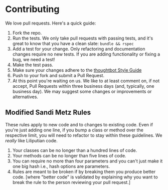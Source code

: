 Contributing
============

We love pull requests. Here's a quick guide:

1. Fork the repo.
2. Run the tests. We only take pull requests with passing tests, and it's great
   to know that you have a clean slate: `bundle && rspec`
3. Add a test for your change. Only refactoring and documentation changes
   require no new tests. If you are adding functionality or fixing a bug, we need
   a test!
4. Make the test pass.
5. Make sure your changes adhere to the
   [thoughtbot Style Guide](https://github.com/thoughtbot/guides/tree/master/style)
6. Push to your fork and submit a Pull Request.
7. At this point you're waiting on us. We like to at least comment on, if not
   accept, Pull Requests within three business days (and, typically, one business
   day). We may suggest some changes or improvements or alternatives.

Modified Sandi Metz Rules
-------------------------

These rules apply to new code and to changes to existing code. Even if you're
just adding one line, if you bump a class or method over the respective limit,
you will need to refactor to stay within these guidelines. We _really_ like
Liliputian code.

1. Your classes can be no longer than a hundred lines of code.
2. Your methods can be no longer than five lines of code.
3. You can require no more than four parameters and you can't just make it one
   big hash i.e., hash options are parameters.
4. Rules are meant to be broken if by breaking them you produce better code.
   [where "better code" is validated by explaining why you want to break the
   rule to the person reviewing your pull request.]
